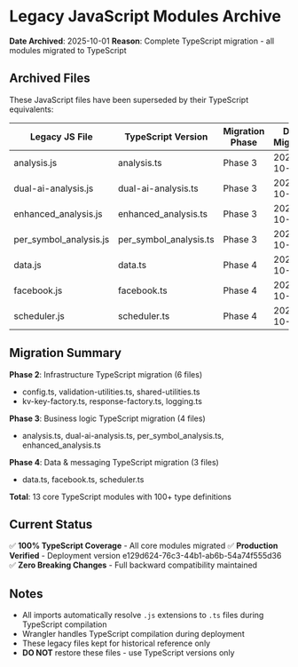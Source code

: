 # Legacy JavaScript Modules Archive

**Date Archived**: 2025-10-01
**Reason**: Complete TypeScript migration - all modules migrated to TypeScript

## Archived Files

These JavaScript files have been superseded by their TypeScript equivalents:

| Legacy JS File | TypeScript Version | Migration Phase | Date Migrated |
|---------------|-------------------|-----------------|---------------|
| analysis.js | analysis.ts | Phase 3 | 2025-10-01 |
| dual-ai-analysis.js | dual-ai-analysis.ts | Phase 3 | 2025-10-01 |
| enhanced_analysis.js | enhanced_analysis.ts | Phase 3 | 2025-10-01 |
| per_symbol_analysis.js | per_symbol_analysis.ts | Phase 3 | 2025-10-01 |
| data.js | data.ts | Phase 4 | 2025-10-01 |
| facebook.js | facebook.ts | Phase 4 | 2025-10-01 |
| scheduler.js | scheduler.ts | Phase 4 | 2025-10-01 |

## Migration Summary

**Phase 2**: Infrastructure TypeScript migration (6 files)
- config.ts, validation-utilities.ts, shared-utilities.ts
- kv-key-factory.ts, response-factory.ts, logging.ts

**Phase 3**: Business logic TypeScript migration (4 files)
- analysis.ts, dual-ai-analysis.ts, per_symbol_analysis.ts, enhanced_analysis.ts

**Phase 4**: Data & messaging TypeScript migration (3 files)
- data.ts, facebook.ts, scheduler.ts

**Total**: 13 core TypeScript modules with 100+ type definitions

## Current Status

✅ **100% TypeScript Coverage** - All core modules migrated
✅ **Production Verified** - Deployment version e129d624-76c3-44b1-ab6b-54a74f555d36
✅ **Zero Breaking Changes** - Full backward compatibility maintained

## Notes

- All imports automatically resolve `.js` extensions to `.ts` files during TypeScript compilation
- Wrangler handles TypeScript compilation during deployment
- These legacy files kept for historical reference only
- **DO NOT** restore these files - use TypeScript versions only
